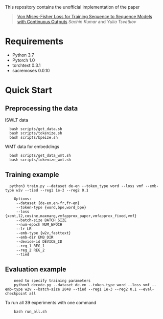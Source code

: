This repository contains the unofficial implementation of the paper
	
> [Von Mises-Fisher Loss for Training Sequence to Sequence Models with Continuous Outputs](https://arxiv.org/pdf/1812.04616.pdf) _Sachin Kumar_ and _Yulia Tsvetkov_
  
  # Requirements

  * Python 3.7
  * Pytorch 1.0
  * torchtext 0.3.1
  * sacremoses 0.0.10
  
  
  # Quick Start
  ## Preprocessing the data
  
  ISWLT data
```
  bash scripts/get_data.sh
  bash scripts/tokenize.sh
  bash scripts/bpeize.sh
```

  WMT data for embeddings
  
```
  bash scripts/get_data_wmt.sh
  bash scripts/tokenize_wmt.sh
```
  
  ## Training example
```
  python3 train.py --dataset de-en --token_type word --loss vmf --emb-type w2v --tied --reg1 1e-3 --reg2 0.1
```
  
```
	Options:
	 --dataset {de-en,en-fr,fr-en}
	 --token-type {word,bpe,word_bpe}
	 --loss {xent,l2,cosine,maxmarg,vmfapprox_paper,vmfapprox_fixed,vmf}
	 --batch-size BATCH_SIZE
	 --num-epoch NUM_EPOCH
	 --lr LR
	 --emb-type {w2v,fasttext}
	 --emb-dir EMB_DIR
	 --device-id DEVICE_ID
	 --reg_1 REG_1
	 --reg_2 REG_2
	 --tied
```
    
   ## Evaluation example
   
```
    need to specify training parameters
    python3 decode.py --dataset de-en --token-type word --loss vmf --emb-type w2v --batch-size 2048 --tied --reg1 1e-3 --reg2 0.1 --eval-checkpoint all 
```
    

To run all 39 experiments with one command

```
    bash run_all.sh
```

